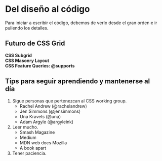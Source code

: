 # Del diseño al código

Para iniciar a escribir el código, debemos de verlo desde el gran orden e ir puliendo los detalles.

## Futuro de CSS Grid

**CSS Subgrid**  
**CSS Masonry Layout**  
**CSS Feature Queries: @supports**  

## Tips para seguir aprendiendo y mantenerse al día
1. Sigue personas que pertenezcan al CSS working group.
    - Rachel Andrew (@rachelandrew)
    - Jen Simmons (@jensimmons)
    - Una Kravets (@una)
    - Adam Argyle (@argyleink)
2. Leer mucho.
    - Smash Magazine
    - Medium
    - MDN web docs Mozilla
    - A book apart
3. Tener paciencia.